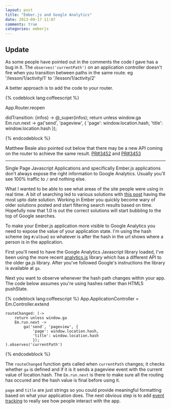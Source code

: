 ```yaml
---
layout: post
title: "Ember.js and Google Analytics"
date: 2013-09-17 11:07
comments: true
categories: emberjs
---
```



## Update

As some people have pointed out in the comments the code I gave has a bug in it.
The `observes('currentPath')` on an application controller doesn't fire when you
transition between paths in the same route. eg '/lesson/1/activity/1' to '/lesson/1/activity/2'

A better approach is to add the code to your router.

{% codeblock lang:coffeescript %}

App.Router.reopen

  didTransition: (infos) ->
    @_super(infos);
    return unless window.ga
    Em.run.next ->
      ga('send', 'pageview', {
         'page': window.location.hash,
         'title': window.location.hash
      });

{% endcodeblock %}

Matthew Beale also pointed out below that there may be a new API coming on the
router to achieve the same result.
[PR#3452](https://github.com/emberjs/ember.js/pull/3452) and
[PR#3453](https://github.com/emberjs/ember.js/pull/3453)

------------------------------------------

Single Page Javascript Applications and specifically Ember.js applications don't
always expose the right information to Google Analytics. Usually you'll see
100% traffic to `/` and nothing else.

What I wanted to be able to see what areas of the site people were using in real time.
A bit of searching led to various solutions with
[this post](http://www.pansapien.com/ember/2013/01/using-google-analytics-with-ember-js/)
having the most upto date solution. Working in Ember you quickly become wary
of older solutions posted and start filtering search results based on time.
Hopefully now that 1.0 is out the correct solutions will start bubbling to the
top of Google searches.

To make your Ember.js application more visible to Google Analytics you need to
expose the value of your application state. I'm using the hash
scheme (eg `#/album`) so whatever is after the hash in the url shows where a
person is in the application.

First you'll need to have the Google Analytics Javascript library loaded, I've
been using the more recent
[analytics.js](https://developers.google.com/analytics/devguides/collection/analyticsjs/)
library which has a different API to the older ga.js library. After you've
followed Google's instructions the library is available at `ga`.

Next you want to observe whenever the hash path changes within your app. The
code below assumes you're using hashes rather than HTML5 pushState.

{% codeblock lang:coffeescript %}
App.ApplicationController = Em.Controller.extend

    routeChanged: (->
        return unless window.ga
        Em.run.next ->
            ga('send', 'pageview', {
                'page': window.location.hash,
                'title': window.location.hash
                });
    ).observes('currentPath')

{% endcodeblock %}

The `routeChanged` function gets called when `currentPath` changes; it checks
whether `ga` is defined and if it is it sends a pageview event with the current
value of location.hash. The `Em.run.next` is there to make sure all the routing
has occured and the hash value is final before using it.

`page` and `title` are just strings so you could provide meaningful formatting
based on what your application does. The next obvious step is to add
[event tracking](https://developers.google.com/analytics/devguides/collection/analyticsjs/events)
to really see how people interact with the app.
